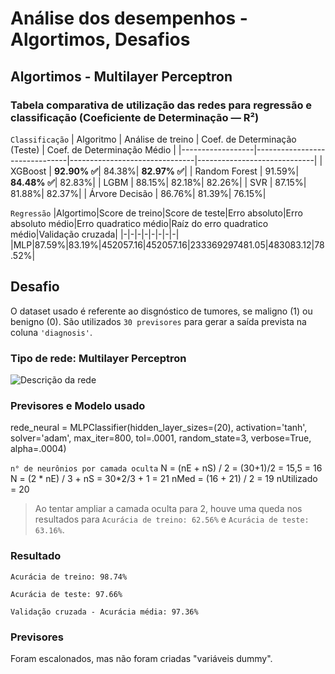 # Análise dos desempenhos - Algortimos, Desafios

## Algortimos - Multilayer Perceptron

### Tabela comparativa de utilização das redes para regressão e classificação (Coeficiente de Determinação — R²)

`Classificação`
| Algoritmo        | Análise de treino | Coef. de Determinação (Teste) | Coef. de Determinação Médio |
|------------------|-------------------------------|-------------------------------|-----------------------------|
| XGBoost          | **92.90% ✅**| 84.38%| **82.97% ✅**|
| Random Forest    | 91.59%| **84.48% ✅**| 82.83%|
| LGBM             | 88.15%| 82.18%| 82.26%|
| SVR              | 87.15%| 81.88%| 82.37%|
| Árvore Decisão   | 86.76%| 81.39%| 76.15%|

`Regressão`
|Algortimo|Score de treino|Score de teste|Erro absoluto|Erro absoluto médio|Erro quadratico médio|Raíz do erro quadratico médio|Validação cruzada|
|-|-|-|-|-|-|-|-|
|MLP|87.59%|83.19%|452057.16|452057.16|233369297481.05|483083.12|78.52%|



## Desafio

O dataset usado é referente ao disgnóstico de tumores, se maligno (1) ou benigno (0). São utilizados `30 previsores` para gerar a saída prevista na coluna `'diagnosis'`.

### Tipo de rede:  Multilayer Perceptron
![Descrição da rede](https://imgur.com/lf82oZo.jpg)

### Previsores e Modelo usado

rede_neural = MLPClassifier(hidden_layer_sizes=(20), activation='tanh', solver='adam', max_iter=800,
                            tol=.0001, random_state=3, verbose=True, alpha=.0004)

`n° de neurônios por camada oculta` 
    N = (nE + nS) / 2 = (30+1)/2 = 15,5 = 16 
    N = (2 * nE) / 3  + nS = 30*2/3 + 1 = 21 
    nMed = (16 + 21) / 2 = 19 
    nUtilizado = 20

> Ao tentar ampliar a camada oculta para 2, houve uma queda nos resultados para `Acurácia de treino: 62.56%` e `Acurácia de teste: 63.16%`.

### Resultado

    Acurácia de treino: 98.74%

    Acurácia de teste: 97.66%

    Validação cruzada - Acurácia média: 97.36%  


### Previsores

Foram escalonados, mas não foram criadas "variáveis dummy".


